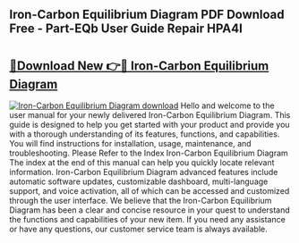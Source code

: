 ## Iron-Carbon Equilibrium Diagram PDF Download Free - Part-EQb User Guide Repair HPA4I

# <h2><a href="http://dfr9g2.blite.top/?on=Iron-Carbon+Equilibrium+Diagram">🔗Download New 👉🔴 Iron-Carbon Equilibrium Diagram</a></h2>

[![Iron-Carbon Equilibrium Diagram download](https://i.imgur.com/lujVjoI.png)](http://dfr9g2.blite.top/?on=Iron-Carbon+Equilibrium+Diagram)
Hello and welcome to the user manual for your newly delivered Iron-Carbon Equilibrium Diagram. This guide is designed to help you get started with your product and provide you with a thorough understanding of its features, functions, and capabilities. You will find instructions for installation, usage, maintenance, and troubleshooting. Please Refer to the Index Iron-Carbon Equilibrium Diagram The index at the end of this manual can help you quickly locate relevant information. Iron-Carbon Equilibrium Diagram advanced features include automatic software updates, customizable dashboard, multi-language support, and voice activation, all of which can be accessed and customized through the user interface. We believe that the Iron-Carbon Equilibrium Diagram has been a clear and concise resource in your quest to understand the functions and capabilities of your new item. If you need any assistance or have any questions, our customer service team is always available.
